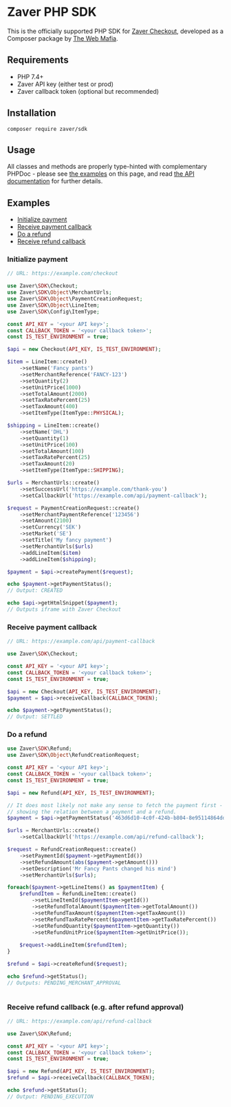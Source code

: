 # Zaver PHP SDK
This is the officially supported PHP SDK for [Zaver Checkout](https://www.zaver.io/), developed as a Composer package by [The Web Mafia](https://www.webbmaffian.se/).

## Requirements
- PHP 7.4+
- Zaver API key (either test or prod)
- Zaver callback token (optional but recommended)

## Installation
```
composer require zaver/sdk
```

## Usage
All classes and methods are properly type-hinted with complementary PHPDoc - please see [the examples](#examples) on this page, and read [the API documentation](https://api-docs.zaver.se/v-1-2-0/checkout.html) for further details.

## Examples
- [Initialize payment](#initialize-payment)
- [Receive payment callback](#receive-payment-callback)
- [Do a refund](#do-a-refund)
- [Receive refund callback](#receive-refund-callback-eg-after-refund-approval)

### Initialize payment
```php
// URL: https://example.com/checkout

use Zaver\SDK\Checkout;
use Zaver\SDK\Object\MerchantUrls;
use Zaver\SDK\Object\PaymentCreationRequest;
use Zaver\SDK\Object\LineItem;
use Zaver\SDK\Config\ItemType;

const API_KEY = '<your API key>';
const CALLBACK_TOKEN = '<your callback token>';
const IS_TEST_ENVIRONMENT = true;

$api = new Checkout(API_KEY, IS_TEST_ENVIRONMENT);

$item = LineItem::create()
    ->setName('Fancy pants')
    ->setMerchantReference('FANCY-123')
    ->setQuantity(2)
    ->setUnitPrice(1000)
    ->setTotalAmount(2000)
    ->setTaxRatePercent(25)
    ->setTaxAmount(400)
    ->setItemType(ItemType::PHYSICAL);

$shipping = LineItem::create()
    ->setName('DHL')
    ->setQuantity(1)
    ->setUnitPrice(100)
    ->setTotalAmount(100)
    ->setTaxRatePercent(25)
    ->setTaxAmount(20)
    ->setItemType(ItemType::SHIPPING);

$urls = MerchantUrls::create()
    ->setSuccessUrl('https://example.com/thank-you')
    ->setCallbackUrl('https://example.com/api/payment-callback');

$request = PaymentCreationRequest::create()
    ->setMerchantPaymentReference('123456')
    ->setAmount(2100)
    ->setCurrency('SEK')
    ->setMarket('SE')
    ->setTitle('My fancy payment')
    ->setMerchantUrls($urls)
    ->addLineItem($item)
    ->addLineItem($shipping);

$payment = $api->createPayment($request);

echo $payment->getPaymentStatus();
// Output: CREATED

echo $api->getHtmlSnippet($payment);
// Outputs iframe with Zaver Checkout
```

### Receive payment callback
```php
// URL: https://example.com/api/payment-callback

use Zaver\SDK\Checkout;

const API_KEY = '<your API key>';
const CALLBACK_TOKEN = '<your callback token>';
const IS_TEST_ENVIRONMENT = true;

$api = new Checkout(API_KEY, IS_TEST_ENVIRONMENT);
$payment = $api->receiveCallback(CALLBACK_TOKEN);

echo $payment->getPaymentStatus();
// Output: SETTLED
```

### Do a refund
```php
use Zaver\SDK\Refund;
use Zaver\SDK\Object\RefundCreationRequest;

const API_KEY = '<your API key>';
const CALLBACK_TOKEN = '<your callback token>';
const IS_TEST_ENVIRONMENT = true;

$api = new Refund(API_KEY, IS_TEST_ENVIRONMENT);

// It does most likely not make any sense to fetch the payment first - this is just for
// showing the relation between a payment and a refund.
$payment = $api->getPaymentStatus('463d6d10-4c0f-424b-b804-8e95114864dd');

$urls = MerchantUrls::create()
    ->setCallbackUrl('https://example.com/api/refund-callback');

$request = RefundCreationRequest::create()
    ->setPaymentId($payment->getPaymentId())
    ->setRefundAmount(abs($payment->getAmount()))
    ->setDescription('Mr Fancy Pants changed his mind')
    ->setMerchantUrls($urls);

foreach($payment->getLineItems() as $paymentItem) {
    $refundItem = RefundLineItem::create()
        ->setLineItemId($paymentItem->getId())
        ->setRefundTotalAmount($paymentItem->getTotalAmount())
        ->setRefundTaxAmount($paymentItem->getTaxAmount())
        ->setRefundTaxRatePercent($paymentItem->getTaxRatePercent())
        ->setRefundQuantity($paymentItem->getQuantity())
        ->setRefundUnitPrice($paymentItem->getUnitPrice());
    
    $request->addLineItem($refundItem);
}

$refund = $api->createRefund($request);

echo $refund->getStatus();
// Outputs: PENDING_MERCHANT_APPROVAL
    
```

### Receive refund callback (e.g. after refund approval)
```php
// URL: https://example.com/api/refund-callback

use Zaver\SDK\Refund;

const API_KEY = '<your API key>';
const CALLBACK_TOKEN = '<your callback token>';
const IS_TEST_ENVIRONMENT = true;

$api = new Refund(API_KEY, IS_TEST_ENVIRONMENT);
$refund = $api->receiveCallback(CALLBACK_TOKEN);

echo $refund->getStatus();
// Output: PENDING_EXECUTION
```